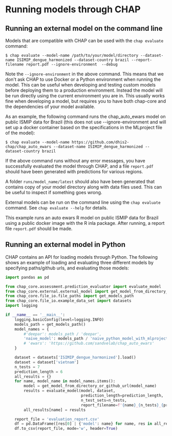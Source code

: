 # Running models through CHAP

## Running an external model on the command line

Models that are compatible with CHAP can be used with the `chap evaluate` command:

    $ chap evaluate --model-name /path/to/your/model/directory --dataset-name ISIMIP_dengue_harmonized --dataset-country brazil --report-filename report.pdf --ignore-environment  --debug

Note the `--ignore-environment` in the above command. 
This means that we don't ask CHAP to use Docker or a Python environment when running the model. 
This can be useful when developing and testing custom models before deploying them to a production environment.
Instead the model will be run directly using the current environment you are in. 
This usually works fine when developing a model, but requires you to have both chap-core and the dependencies of your model available. 

As an example, the following command runs the chap_auto_ewars model on public ISMIP data for Brazil (this does not use --ignore-environment and will set up
a docker container based on the specifications in the MLproject file of the model):

    $ chap evaluate --model-name https://github.com/dhis2-chap/chap_auto_ewars --dataset-name ISIMIP_dengue_harmonized --dataset-country brazil

If the above command runs without any error messages, you have successfully evaluated the model through CHAP, and a file `report.pdf` should have been generated with predictions for various regions.

A folder `runs/model_name/latest` should also have been generated that contains copy of your model directory along with data files used. This can be useful to inspect if something goes wrong.

External models can be run on the command line using the `chap evaluate` command. See `chap evaluate --help` for details.

This example runs an auto ewars R model on public ISMIP data for Brazil using a public docker image with the R inla package. After running, a report file `report.pdf` should be made.

## Running an external model in Python

CHAP contains an API for loading models through Python. The following shows an example of loading and evaluating three different models by specifying paths/github urls, and evaluating those models:

```python
import pandas as pd

from chap_core.assessment.prediction_evaluator import evaluate_model
from chap_core.external.external_model import get_model_from_directory_or_github_url
from chap_core.file_io.file_paths import get_models_path
from chap_core.file_io.example_data_set import datasets
import logging

if __name__ == '__main__':
    logging.basicConfig(level=logging.INFO)
    models_path = get_models_path()
    model_names = {
        #'deepar': models_path / 'deepar',
        'naive_model': models_path / 'naive_python_model_with_mlproject_file',
        # 'ewars': 'https://github.com/sandvelab/chap_auto_ewars'
    }

    dataset = datasets['ISIMIP_dengue_harmonized'].load()
    dataset = dataset['vietnam']
    n_tests = 7
    prediction_length = 6
    all_results = {}
    for name, model_name in model_names.items():
        model = get_model_from_directory_or_github_url(model_name)
        results = evaluate_model(model, dataset,
                                 prediction_length=prediction_length,
                                 n_test_sets=n_tests,
                                 report_filename=f'{name}_{n_tests}_{prediction_length}_report.pdf')
        all_results[name] = results

    report_file = 'evaluation_report.csv'
    df = pd.DataFrame([res[0] | {'model': name} for name, res in all_results.items()])
    df.to_csv(report_file, mode='w', header=True)

```